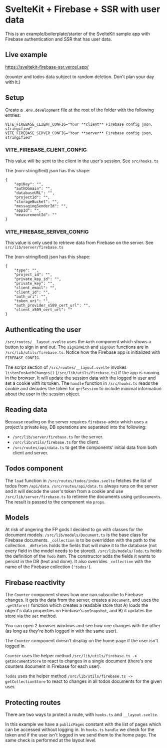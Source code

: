 # SvelteKit + Firebase + SSR with user data

This is an example/boilerplate/starter of the SvelteKit sample app with Firebase authentication and SSR that has user data.

## Live example

https://sveltekit-firebase-ssr.vercel.app/

(counter and todos data subject to random deletion. Don't plan your day with it.)

## Setup

Create a `.env.development` file at the root of the folder with the following entries:

```
VITE_FIREBASE_CLIENT_CONFIG="Your **client** Firebase config json, stringified"
VITE_FIREBASE_SERVER_CONFIG="Your **server** Firebase config json, stringified"
```

### VITE_FIREBASE\_**CLIENT**\_CONFIG

This value will be sent to the client in the user's session. See `src/hooks.ts`

The (non-stringified) json has this shape:

```
{
    "apiKey": "",
    "authDomain": "",
    "databaseURL": "",
    "projectId": "",
    "storageBucket": "",
    "messagingSenderId": "",
    "appId": "",
    "measurementId": ""
}
```

### VITE_FIREBASE\_**SERVER**\_CONFIG

This value is only used to retrieve data from Firebase on the server. See `src/lib/server/firebase.ts`

The (non-stringified) json has this shape:

```
{
    "type": "",
    "project_id": "",
    "private_key_id": "",
    "private_key": "",
    "client_email": "",
    "client_id": "",
    "auth_uri": "",
    "token_uri": "",
    "auth_provider_x509_cert_url": "",
    "client_x509_cert_url": ""
}
```

## Authenticating the user

`/src/routes/__layout.svelte` uses the `Auth` component which shows a button to sign in and out.
The `signInWith` and `signOut` functions are in `/src/lib/utils/firebase.ts`.
Notice how the Firebase app is initialized with `FIREBASE_CONFIG`.

The script section of `/src/routes/__layout.svelte` invokes `listenForAuthChanges()` (`/src/lib/utils/firebase.ts`) if the app is running in the browser.
It will update the session data with the logged in user and set a cookie with its token.
The `handle` function in `/src/hooks.ts` reads the cookie and decodes the token for `getSession` to include minimal information about the user in the session object.

## Reading data

Because reading on the server requires `firebase-admin` which uses a project's private key, DB operations are separated into the following:

- `/src/lib/server/firebase.ts` for the server.
- `/src/lib/utils/firebase.ts` for the client.
- `/src/routes/api/data.ts` to get the components' initial data from both client and server.

## Todos component

The `load` function in `/src/routes/todos/index.svelte` fetches the list of todos from `/api/data`. `/src/routes/api/data.ts` always runs on the server and it will decode the user's token from a cookie and use `/src/lib/server/firebase.ts` to retireve the documents using `getDocuments`. The result is passed to the component via `props`.

## Models

At risk of angering the FP gods I decided to go with classes for the document models.
`/src/lib/models/Document.ts` is the base class for Firebase documents. `_collection` is to be overridden with the path to the collection. `_dbFields` holds the fields that will make it to the database (not every field in the model needs to be stored).
`/src/lib/models/Todo.ts` holds the definition of the `Todo` item. The constructor adds the fields it wants to persist in the DB (text and done). It also overrides `_collection` with the name of the Firebase collection (`'todos'`).

## Firebase reactivity

The `Counter` component shows how one can subscribe to Firebase changes. It gets the data from the server, creates a `Document`, and uses the `.getStore()` function which creates a readable store that A) loads the object's data properties on Firebase's `onSnapshot`, and B) it updates the store via the `set` method.

You can open 2 browser windows and see how one changes with the other (as long as they're both logged in with the same user).

The `Counter` component doesn't display on the home page if the user isn't logged in.

`Counter` uses the helper method `/src/lib/utils/firebase.ts -> getDocumentStore` to react to changes in a single document (there's one counters document in Firebase for each user).

`Todos` uses the helper method `/src/lib/utils/firebase.ts -> getCollectionStore` to react to changes in all todos documents for the given user.

## Protecting routes

There are two ways to protect a route, with `hooks.ts` and `__layout.svelte`.

In this example we have a `publicPages` constant with the list of pages which can be accessed without logging in. In `hooks.ts` `handle` we check for the token and if the user isn't logged in we send them to the home page.
The same check is performed at the layout level.
